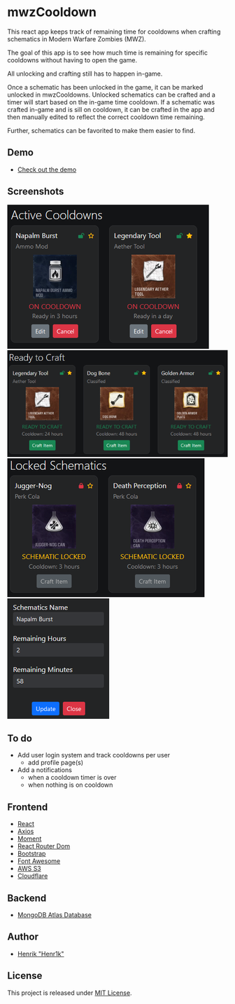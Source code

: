 # mwzCooldown

This react app keeps track of remaining time for cooldowns when crafting schematics in Modern Warfare Zombies (MWZ).

The goal of this app is to see how much time is remaining for specific cooldowns without having to open the game. 

All unlocking and crafting still has to happen in-game.

Once a schematic has been unlocked in the game, it can be marked unlocked in mwzCooldowns. Unlocked schematics can be crafted and a timer will start based on the in-game time cooldown. If a schematic was crafted in-game and is sill on cooldown, it can be crafted in the app and then manually edited to reflect the correct cooldown time remaining.

Further, schematics can be favorited to make them easier to find.

## Demo
- <a href="https://mwz.henr1k.com/" target="_blank">Check out the demo</a>

## Screenshots

![Active Cooldowns](/screenshots/active.png?raw=true "Active Cooldowns")
<br />
![Ready to Craft](/screenshots/ready2craft.png?raw=true "Ready to Craft")
<br />
![Locked Schematics](/screenshots/locked.png?raw=true "Locked Schematics")
<br />
![Editable Timer](/screenshots/edit.png?raw=true "Editable Timer")


## To do

- Add user login system and track cooldowns per user
  - add profile page(s)
- Add a notifications
  - when a cooldown timer is over
  - when nothing is on cooldown

## Frontend
- <a href="https://react.dev/" target="_blank">React</a>
- <a href="https://www.npmjs.com/package/axios" target="_blank">Axios</a>
- <a href="https://www.npmjs.com/package/moment" target="_blank">Moment</a>
- <a href="https://www.npmjs.com/package/react-router-dom" target="_blank">React Router Dom</a>
- <a href="https://getbootstrap.com/" target="_blank">Bootstrap</a>
- <a href="https://fontawesome.com/" target="_blank">Font Awesome</a>
- <a href="https://aws.amazon.com/s3/" target="_blank">AWS S3</a>
- <a href="https://www.cloudflare.com/" target="_blank">Cloudflare</a>

## Backend
- <a href="https://www.mongodb.com/atlas/database" target="_blank">MongoDB Atlas Database</a>

## Author
- <a href="https://henr1k.com/" target="_blank">Henrik "Henr1k"</a>

## License

This project is released under [MIT License](LICENSE).